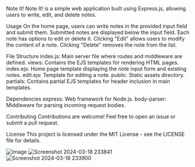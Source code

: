 Note It!
Note It! is a simple web application built using Express.js, allowing users to write, edit, and delete notes.

Usage
On the home page, users can write notes in the provided input field and submit them.
Submitted notes are displayed below the input field.
Each note has options to edit or delete it.
Clicking "Edit" allows users to modify the content of a note.
Clicking "Delete" removes the note from the list.

File Structure
index.js: Main server file where routes and middleware are defined.
views: Contains the EJS templates for rendering HTML pages.
index.ejs: Home page template displaying the note input form and existing notes.
edit.ejs: Template for editing a note.
public: Static assets directory.
partials: Contains partial EJS templates for header inclusion in main templates.

Dependencies
express: Web framework for Node.js.
body-parser: Middleware for parsing incoming request bodies.

Contributing
Contributions are welcome! Feel free to open an issue or submit a pull request.

License
This project is licensed under the MIT License - see the LICENSE file for details.

![image](https://github.com/ibrahimdrsn/Note-It/assets/155435456/43acc9c8-2a2b-4ee6-b831-c7f665e4ff20)
![Screenshot 2024-03-18 233841](https://github.com/ibrahimdrsn/Note-It/assets/155435456/45c47062-7118-4db6-bfa4-9a20aca2821f)
![Screenshot 2024-03-18 233900](https://github.com/ibrahimdrsn/Note-It/assets/155435456/2d506d1c-03c6-46f0-b5fe-f3eb56494b54)
